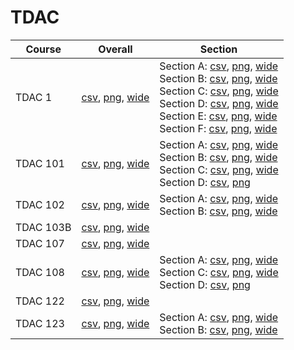 # TDAC

| Course | Overall | Section |
| ------ | ------- | ------- |
| TDAC 1 | [csv](https://github.com/UCSD-Historical-Enrollment-Data/2023Fall/blob/main/overall/TDAC%201.csv), [png](https://raw.githubusercontent.com/UCSD-Historical-Enrollment-Data/2023Fall/main/plot_overall/TDAC%201.png), [wide](https://raw.githubusercontent.com/UCSD-Historical-Enrollment-Data/2023Fall/main/plot_overall_wide/TDAC%201.png) | Section A: [csv](https://github.com/UCSD-Historical-Enrollment-Data/2023Fall/blob/main/section/TDAC%201_A.csv), [png](https://raw.githubusercontent.com/UCSD-Historical-Enrollment-Data/2023Fall/main/plot_section/TDAC%201_A.png), [wide](https://raw.githubusercontent.com/UCSD-Historical-Enrollment-Data/2023Fall/main/plot_section_wide/TDAC%201_A.png)<br>Section B: [csv](https://github.com/UCSD-Historical-Enrollment-Data/2023Fall/blob/main/section/TDAC%201_B.csv), [png](https://raw.githubusercontent.com/UCSD-Historical-Enrollment-Data/2023Fall/main/plot_section/TDAC%201_B.png), [wide](https://raw.githubusercontent.com/UCSD-Historical-Enrollment-Data/2023Fall/main/plot_section_wide/TDAC%201_B.png)<br>Section C: [csv](https://github.com/UCSD-Historical-Enrollment-Data/2023Fall/blob/main/section/TDAC%201_C.csv), [png](https://raw.githubusercontent.com/UCSD-Historical-Enrollment-Data/2023Fall/main/plot_section/TDAC%201_C.png), [wide](https://raw.githubusercontent.com/UCSD-Historical-Enrollment-Data/2023Fall/main/plot_section_wide/TDAC%201_C.png)<br>Section D: [csv](https://github.com/UCSD-Historical-Enrollment-Data/2023Fall/blob/main/section/TDAC%201_D.csv), [png](https://raw.githubusercontent.com/UCSD-Historical-Enrollment-Data/2023Fall/main/plot_section/TDAC%201_D.png), [wide](https://raw.githubusercontent.com/UCSD-Historical-Enrollment-Data/2023Fall/main/plot_section_wide/TDAC%201_D.png)<br>Section E: [csv](https://github.com/UCSD-Historical-Enrollment-Data/2023Fall/blob/main/section/TDAC%201_E.csv), [png](https://raw.githubusercontent.com/UCSD-Historical-Enrollment-Data/2023Fall/main/plot_section/TDAC%201_E.png), [wide](https://raw.githubusercontent.com/UCSD-Historical-Enrollment-Data/2023Fall/main/plot_section_wide/TDAC%201_E.png)<br>Section F: [csv](https://github.com/UCSD-Historical-Enrollment-Data/2023Fall/blob/main/section/TDAC%201_F.csv), [png](https://raw.githubusercontent.com/UCSD-Historical-Enrollment-Data/2023Fall/main/plot_section/TDAC%201_F.png), [wide](https://raw.githubusercontent.com/UCSD-Historical-Enrollment-Data/2023Fall/main/plot_section_wide/TDAC%201_F.png) |
| TDAC 101 | [csv](https://github.com/UCSD-Historical-Enrollment-Data/2023Fall/blob/main/overall/TDAC%20101.csv), [png](https://raw.githubusercontent.com/UCSD-Historical-Enrollment-Data/2023Fall/main/plot_overall/TDAC%20101.png), [wide](https://raw.githubusercontent.com/UCSD-Historical-Enrollment-Data/2023Fall/main/plot_overall_wide/TDAC%20101.png) | Section A: [csv](https://github.com/UCSD-Historical-Enrollment-Data/2023Fall/blob/main/section/TDAC%20101_A.csv), [png](https://raw.githubusercontent.com/UCSD-Historical-Enrollment-Data/2023Fall/main/plot_section/TDAC%20101_A.png), [wide](https://raw.githubusercontent.com/UCSD-Historical-Enrollment-Data/2023Fall/main/plot_section_wide/TDAC%20101_A.png)<br>Section B: [csv](https://github.com/UCSD-Historical-Enrollment-Data/2023Fall/blob/main/section/TDAC%20101_B.csv), [png](https://raw.githubusercontent.com/UCSD-Historical-Enrollment-Data/2023Fall/main/plot_section/TDAC%20101_B.png), [wide](https://raw.githubusercontent.com/UCSD-Historical-Enrollment-Data/2023Fall/main/plot_section_wide/TDAC%20101_B.png)<br>Section C: [csv](https://github.com/UCSD-Historical-Enrollment-Data/2023Fall/blob/main/section/TDAC%20101_C.csv), [png](https://raw.githubusercontent.com/UCSD-Historical-Enrollment-Data/2023Fall/main/plot_section/TDAC%20101_C.png), [wide](https://raw.githubusercontent.com/UCSD-Historical-Enrollment-Data/2023Fall/main/plot_section_wide/TDAC%20101_C.png)<br>Section D: [csv](https://github.com/UCSD-Historical-Enrollment-Data/2023Fall/blob/main/section/TDAC%20101_D.csv), [png](https://raw.githubusercontent.com/UCSD-Historical-Enrollment-Data/2023Fall/main/plot_section/TDAC%20101_D.png) |
| TDAC 102 | [csv](https://github.com/UCSD-Historical-Enrollment-Data/2023Fall/blob/main/overall/TDAC%20102.csv), [png](https://raw.githubusercontent.com/UCSD-Historical-Enrollment-Data/2023Fall/main/plot_overall/TDAC%20102.png), [wide](https://raw.githubusercontent.com/UCSD-Historical-Enrollment-Data/2023Fall/main/plot_overall_wide/TDAC%20102.png) | Section A: [csv](https://github.com/UCSD-Historical-Enrollment-Data/2023Fall/blob/main/section/TDAC%20102_A.csv), [png](https://raw.githubusercontent.com/UCSD-Historical-Enrollment-Data/2023Fall/main/plot_section/TDAC%20102_A.png), [wide](https://raw.githubusercontent.com/UCSD-Historical-Enrollment-Data/2023Fall/main/plot_section_wide/TDAC%20102_A.png)<br>Section B: [csv](https://github.com/UCSD-Historical-Enrollment-Data/2023Fall/blob/main/section/TDAC%20102_B.csv), [png](https://raw.githubusercontent.com/UCSD-Historical-Enrollment-Data/2023Fall/main/plot_section/TDAC%20102_B.png), [wide](https://raw.githubusercontent.com/UCSD-Historical-Enrollment-Data/2023Fall/main/plot_section_wide/TDAC%20102_B.png) |
| TDAC 103B | [csv](https://github.com/UCSD-Historical-Enrollment-Data/2023Fall/blob/main/overall/TDAC%20103B.csv), [png](https://raw.githubusercontent.com/UCSD-Historical-Enrollment-Data/2023Fall/main/plot_overall/TDAC%20103B.png), [wide](https://raw.githubusercontent.com/UCSD-Historical-Enrollment-Data/2023Fall/main/plot_overall_wide/TDAC%20103B.png) |  |
| TDAC 107 | [csv](https://github.com/UCSD-Historical-Enrollment-Data/2023Fall/blob/main/overall/TDAC%20107.csv), [png](https://raw.githubusercontent.com/UCSD-Historical-Enrollment-Data/2023Fall/main/plot_overall/TDAC%20107.png), [wide](https://raw.githubusercontent.com/UCSD-Historical-Enrollment-Data/2023Fall/main/plot_overall_wide/TDAC%20107.png) |  |
| TDAC 108 | [csv](https://github.com/UCSD-Historical-Enrollment-Data/2023Fall/blob/main/overall/TDAC%20108.csv), [png](https://raw.githubusercontent.com/UCSD-Historical-Enrollment-Data/2023Fall/main/plot_overall/TDAC%20108.png), [wide](https://raw.githubusercontent.com/UCSD-Historical-Enrollment-Data/2023Fall/main/plot_overall_wide/TDAC%20108.png) | Section A: [csv](https://github.com/UCSD-Historical-Enrollment-Data/2023Fall/blob/main/section/TDAC%20108_A.csv), [png](https://raw.githubusercontent.com/UCSD-Historical-Enrollment-Data/2023Fall/main/plot_section/TDAC%20108_A.png), [wide](https://raw.githubusercontent.com/UCSD-Historical-Enrollment-Data/2023Fall/main/plot_section_wide/TDAC%20108_A.png)<br>Section C: [csv](https://github.com/UCSD-Historical-Enrollment-Data/2023Fall/blob/main/section/TDAC%20108_C.csv), [png](https://raw.githubusercontent.com/UCSD-Historical-Enrollment-Data/2023Fall/main/plot_section/TDAC%20108_C.png), [wide](https://raw.githubusercontent.com/UCSD-Historical-Enrollment-Data/2023Fall/main/plot_section_wide/TDAC%20108_C.png)<br>Section D: [csv](https://github.com/UCSD-Historical-Enrollment-Data/2023Fall/blob/main/section/TDAC%20108_D.csv), [png](https://raw.githubusercontent.com/UCSD-Historical-Enrollment-Data/2023Fall/main/plot_section/TDAC%20108_D.png) |
| TDAC 122 | [csv](https://github.com/UCSD-Historical-Enrollment-Data/2023Fall/blob/main/overall/TDAC%20122.csv), [png](https://raw.githubusercontent.com/UCSD-Historical-Enrollment-Data/2023Fall/main/plot_overall/TDAC%20122.png), [wide](https://raw.githubusercontent.com/UCSD-Historical-Enrollment-Data/2023Fall/main/plot_overall_wide/TDAC%20122.png) |  |
| TDAC 123 | [csv](https://github.com/UCSD-Historical-Enrollment-Data/2023Fall/blob/main/overall/TDAC%20123.csv), [png](https://raw.githubusercontent.com/UCSD-Historical-Enrollment-Data/2023Fall/main/plot_overall/TDAC%20123.png), [wide](https://raw.githubusercontent.com/UCSD-Historical-Enrollment-Data/2023Fall/main/plot_overall_wide/TDAC%20123.png) | Section A: [csv](https://github.com/UCSD-Historical-Enrollment-Data/2023Fall/blob/main/section/TDAC%20123_A.csv), [png](https://raw.githubusercontent.com/UCSD-Historical-Enrollment-Data/2023Fall/main/plot_section/TDAC%20123_A.png), [wide](https://raw.githubusercontent.com/UCSD-Historical-Enrollment-Data/2023Fall/main/plot_section_wide/TDAC%20123_A.png)<br>Section B: [csv](https://github.com/UCSD-Historical-Enrollment-Data/2023Fall/blob/main/section/TDAC%20123_B.csv), [png](https://raw.githubusercontent.com/UCSD-Historical-Enrollment-Data/2023Fall/main/plot_section/TDAC%20123_B.png), [wide](https://raw.githubusercontent.com/UCSD-Historical-Enrollment-Data/2023Fall/main/plot_section_wide/TDAC%20123_B.png) |
